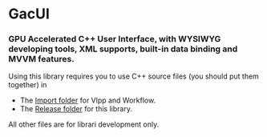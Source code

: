 # GacUI
### GPU Accelerated C++ User Interface, with WYSIWYG developing tools, XML supports, built-in data binding and MVVM features.

Using this library requires you to use C++ source files (you should put them together) in
   * The [Import folder](https://github.com/vczh-libraries/GacUI/tree/master/Import) for Vlpp and Workflow.
   * The [Release folder](https://github.com/vczh-libraries/GacUI/tree/master/Release) for this library.

All other files are for librari development only.
